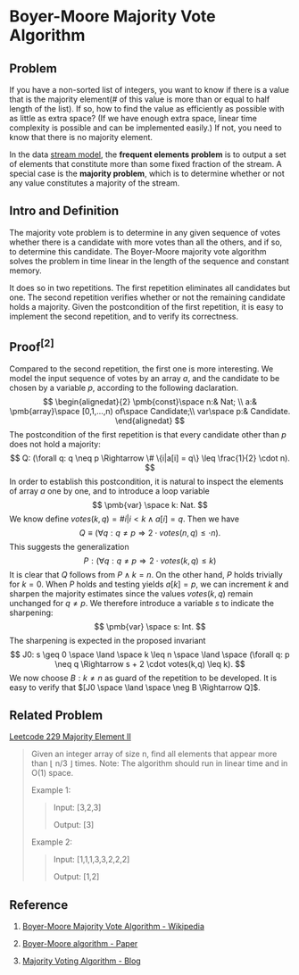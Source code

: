 # Boyer-Moore Majority Vote Algorithm
## Problem
If you have a non-sorted list of integers, you want to know if there is a value that is the majority element(# of this value is more than or equal to half length of the list). If so, how to find the value as efficiently as possible with as little as extra space? (If we have enough extra space, linear time complexity is possible and can be implemented easily.) If not, you need to know that there is no majority element.

In the data [stream model](https://en.wikipedia.org/wiki/Streaming_algorithm), the **frequent elements problem** is to output a set of elements that constitute more than some fixed fraction of the stream. A special case is the **majority problem**, which is to determine whether or not any value constitutes a majority of the stream.

## Intro and Definition
The majority vote problem is to determine in any given sequence of votes whether there is a candidate with more votes than all the others, and if so, to determine this candidate. The Boyer-Moore majority vote algorithm solves the problem in time linear in the length of the sequence and constant memory.

It does so in two repetitions. The first repetition eliminates all candidates but one. The second repetition verifies whether or not the remaining candidate holds a majority. Given the postcondition of the first repetition, it is easy to implement the second repetition, and to verify its correctness.

## Proof$^{[2]}$
Compared to the second repetition, the first one is more interesting.
We model the input sequence of votes by an array $a$, and the candidate to be chosen by a variable $p$, according to the following daclaration.
$$
\begin{alignedat}{2}
\pmb{const}\space n:& Nat; \\
a:& \pmb{array}\space [0,1,...,n) of\space Candidate;\\
var\space p:& Candidate.
\end{alignedat}
$$
The postcondition of the first repetition is that every candidate other than $p$ does not hold a majority:
$$
Q: (\forall q: q \neq p \Rightarrow \# \{i|a[i] = q\} \leq \frac{1}{2} \cdot n).
$$
In order to establish this postcondition, it is natural to inspect the elements of array $a$ one by one, and to introduce a loop variable
$$
\pmb{var} \space k: Nat.
$$
We know define $votes(k,q) = \#{i|i < k \land a[i] = q}$. Then we have
$$
Q\equiv (\forall q: q \neq p \Rightarrow 2 \cdot votes(n,q) \leq \cdot n).
$$
This suggests the generalization
$$
P: (\forall q: q \neq p \Rightarrow 2 \cdot votes(k,q) \leq k)
$$
It is clear that $Q$ follows from $P \land k=n$. On the other hand, $P$ holds trivially for $k=0$. When $P$ holds and testing yields $a[k] = p$, we can increment $k$ and sharpen the majority estimates since the values $votes(k,q)$ remain unchanged for $q \neq p$. We therefore introduce a variable $s$ to indicate the sharpening:
$$
\pmb{var} \space s: Int.
$$
The sharpening is expected in the proposed invariant
$$
J0: s \geq 0 \space \land \space k \leq n \space \land \space (\forall q: p \neq q \Rightarrow s + 2 \cdot votes(k,q) \leq k).
$$
We now choose $B: k \neq n$ as guard of the repetition to be developed. It is easy to verify that $[J0 \space \land \space \neg B \Rightarrow Q]$.


## Related Problem
[Leetcode 229 Majority Element II](https://leetcode.com/problems/majority-element-ii/)

> Given an integer array of size n, find all elements that appear more than ⌊ n/3 ⌋ times.
> Note: The algorithm should run in linear time and in O(1) space.
> 
> Example 1:
> >Input: [3,2,3]
> >
> >Output: [3]
> 
> Example 2:
> >
> >Input: [1,1,1,3,3,2,2,2]
> >
> >Output: [1,2]

## Reference
1. [Boyer-Moore Majority Vote Algorithm - Wikipedia](https://en.wikipedia.org/wiki/Boyer%E2%80%93Moore_majority_vote_algorithm)

2. [Boyer-Moore algorithm - Paper](http://www.cs.rug.nl/~wim/pub/whh348.pdf)

3. [Majority Voting Algorithm - Blog](https://gregable.com/2013/10/majority-vote-algorithm-find-majority.html)